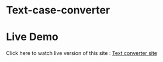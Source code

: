 # Text-case-converter
# Live Demo
Click here to watch live version of this site : [Text converter site](https://mohit-semwal.github.io/Text-case-converter/)
